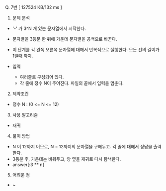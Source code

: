 Q. 7번 [ 127524 KB/132 ms ]

1. 문제 분석
- '-' 가 3^N 개 있는 문자열에서 시작한다.
- 문자열을 3등분 한 뒤에 가운데 문자열을 공백으로 바꾼다.
- 이 단계를 각 왼쪽 오른쪽 문자열에 대해서 반복적으로 실행한다. 모든 선의 길이가 1일때 까지.

- 입력
  - 여러줄로 구성되어 있다.
  - 각 줄에 정수 N이 주어진다. 파일의 끝에서 입력을 멈춘다.

2. 제약조건
- 정수 N : (0 <= N <= 12)

3. 사용 알고리즘
- 재귀

4. 풀이 방법
- N 이 12까지 이므로, N = 12까지의 문자열을 구해두고. 각 줄에 대해서 정답을 출력한다.
- 3등분 후, 가운데는 비워두고, 양 옆을 재귀로 다시 탐색한다.
- answer[:3 ** n]

5. 어려운 점
- ~